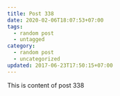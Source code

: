 ```yaml
---
title: Post 338
date: 2020-02-06T18:07:53+07:00
tags:
  - random post
  - untagged
category:
  - random post
  - uncategorized
updated: 2017-06-23T17:50:15+07:00
---
```

This is content of post 338